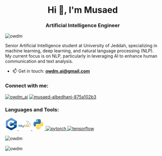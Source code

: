 <h1 align="center">Hi 👋, I'm Musaed</h1>
<h3 align="center">Artificial Intelligence Engineer</h3>

<p align="left"> <img src="https://komarev.com/ghpvc/?username=owdm&label=Profile%20views&color=0e75b6&style=flat" alt="owdm" /> </p>

Senior Artificial Intelligence student at University of Jeddah, specializing in machine learning, deep learning,  and natural language processing (NLP). My current focus is on NLP, particularly in leveraging AI to enhance human communication and text analysis.
- 📫 Get in touch: **owdm.ai@gmail.com**


<h3 align="left">Connect with me:</h3>
<p align="left">
<a href="https://twitter.com/owdm_ai" target="blank"><img align="center" src="https://raw.githubusercontent.com/rahuldkjain/github-profile-readme-generator/master/src/images/icons/Social/twitter.svg" alt="owdm_ai" height="30" width="40" /></a>
<a href="https://linkedin.com/in/musaed-albedhani-875a102b3" target="blank"><img align="center" src="https://raw.githubusercontent.com/rahuldkjain/github-profile-readme-generator/master/src/images/icons/Social/linked-in-alt.svg" alt="musaed-albedhani-875a102b3" height="30" width="40" /></a>
</p>

<h3 align="left">Languages and Tools:</h3>
<p align="left"> <a href="https://www.w3schools.com/cpp/" target="_blank" rel="noreferrer"> <img src="https://raw.githubusercontent.com/devicons/devicon/master/icons/cplusplus/cplusplus-original.svg" alt="cplusplus" width="40" height="40"/> </a> <a href="https://www.mysql.com/" target="_blank" rel="noreferrer"> <img src="https://raw.githubusercontent.com/devicons/devicon/master/icons/mysql/mysql-original-wordmark.svg" alt="mysql" width="40" height="40"/> </a> <a href="https://www.python.org" target="_blank" rel="noreferrer"> <img src="https://raw.githubusercontent.com/devicons/devicon/master/icons/python/python-original.svg" alt="python" width="40" height="40"/> </a> <a href="https://pytorch.org/" target="_blank" rel="noreferrer"> <img src="https://www.vectorlogo.zone/logos/pytorch/pytorch-icon.svg" alt="pytorch" width="40" height="40"/> </a> <a href="https://www.tensorflow.org" target="_blank" rel="noreferrer"> <img src="https://www.vectorlogo.zone/logos/tensorflow/tensorflow-icon.svg" alt="tensorflow" width="40" height="40"/> </a> </p>

<p><img align="center" src="https://github-readme-stats.vercel.app/api/top-langs?username=owdm&show_icons=true&locale=en&layout=compact" alt="owdm" /></p>

<p><img align="center" src="https://github-readme-streak-stats.herokuapp.com/?user=owdm&" alt="owdm" /></p>
